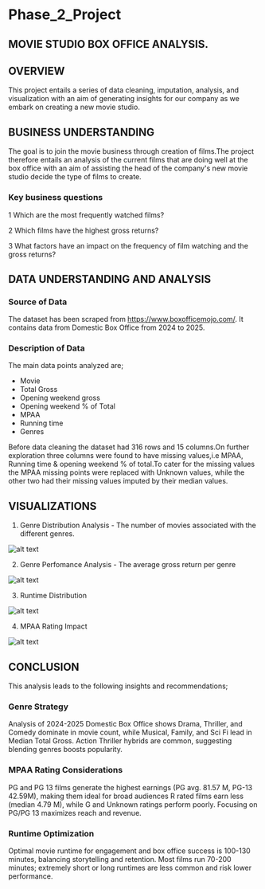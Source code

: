 # Phase_2_Project

## MOVIE STUDIO BOX OFFICE ANALYSIS.

## OVERVIEW

This project entails a series of data cleaning, imputation, analysis, and visualization with an aim of generating insights for our company as we embark on creating a new movie studio.


## BUSINESS UNDERSTANDING

The goal is to join the movie business through creation of films.The project therefore entails an analysis of the current films that are doing well at the box office with an aim of assisting the head of the company's new movie studio decide the type of films to create.

### Key business questions

1 Which are the most frequently watched films?

2 Which films have the highest gross returns?

3 What factors have an impact on the frequency of film watching and the gross returns?

## DATA UNDERSTANDING AND ANALYSIS
### Source of Data

The dataset has been scraped  from https://www.boxofficemojo.com/. It contains data from Domestic Box Office from 2024 to 2025.

### Description of Data

The main data points analyzed are;

- Movie
- Total Gross
- Opening weekend gross
- Opening weekend % of Total
- MPAA
- Running time
- Genres
  
Before data cleaning the dataset had 316 rows and 15 columns.On further exploration three columns were found to have missing values,i.e MPAA, Running time & opening weekend % of total.To cater for the missing values the MPAA missing points were replaced with Unknown values, while the other two had their missing values imputed by their median values.

## VISUALIZATIONS

1. Genre Distribution Analysis - The number of movies associated with the different genres.

![alt text](image.png)


2. Genre Perfomance Analysis - The average gross return per genre

![alt text](image-1.png)


3. Runtime Distribution

![alt text](image-2.png)


4. MPAA Rating Impact

![alt text](image-3.png)


## CONCLUSION

This analysis leads to the following insights and recommendations;


### Genre Strategy

Analysis of 2024-2025 Domestic Box Office shows Drama, Thriller, and Comedy dominate in movie count, while Musical, Family, and Sci Fi lead in Median Total Gross. Action Thriller hybrids are
common, suggesting blending genres boosts popularity. 

### MPAA Rating Considerations
PG and PG 13 films generate the highest earnings (PG avg. 81.57 M, PG-13 42.59M), making them ideal for broad audiences R rated films earn less (median 4.79 M), while G and Unknown ratings perform poorly. Focusing on PG/PG 13 maximizes reach and revenue.

### Runtime Optimization
Optimal movie runtime for engagement and box office success is 100-130 minutes, balancing storytelling and retention. Most films run 70-200 minutes; extremely short or long runtimes are less common and risk lower performance.

